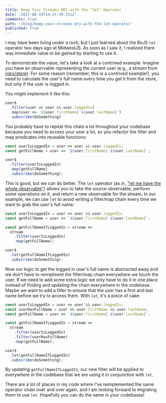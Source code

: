 ```yaml
---
title: Keep Your Streams DRY with the "let" Operator
date: '2017-08-19T14:37:39.151Z'
comments: true
path: '/blog/keep-your-streams-dry-with-the-let-operator'
published: true
---
```

I may have been living under a rock, but I just learned about the RxJS `let` operator two days ago at MidwestJS. As soon as I saw it, I realized there was immediate value to be gained by starting to use it.

<!-- more -->

To demonstrate the value, let's take a look at a contrived example. Imagine you have an observable representing the current user (e.g., a stream from [ngrx/store](https://github.com/ngrx/store)). For some reason (remember, this is a contrived example!), you need to calculate the user's full name every time you get it from the store, but only if the user is logged in.

You might implement it like this:

```js
user$
  .filter(user => user && user.loggedIn)
  .map(user => `${user.firstName} ${user.lastName}`)
  .subscribe(doSomething)
```

You probably have to repeat this chain a lot throughout your codebase because you need to access your user a lot, so you refactor the filter and map predicates into reusable functions:

```js
const userIsLoggedIn = user => user && user.loggedIn;
const getFullName = user => `${user.firstName} ${user.lastName}`;

user$
  .filter(userIsLoggedIn)
  .map(getFullName)
  .subscribe(doSomething);
```

This is good, but we can do better. The `let` operator (as in, ["let me have the whole observable"](https://www.learnrxjs.io/operators/utility/let.html)) allows you to take the source observable, perform some operations on it, and return a new observable for the stream. In our example, we can use `let` to avoid writing a filter/map chain every time we want to grab the user's full name:

```js
const userIsLoggedIn = user => user && user.loggedIn;
const getFullName = user => `${user.firstName} ${user.lastName}`;

const getFullNameIfLoggedIn = stream => 
  stream
    .filter(userIsLoggedIn)
    .map(getFullName);

user$
  .let(getFullNameIfLoggedIn)
  .subscribe(doSomething);
```

Now our logic to get the logged in user's full name is abstracted away and we don't have to reimplment the filter/map chain everywhere we touch the user. If we need to add some extra logic we only have to do it in one place instead of finding and updating the chain everywhere in the codebase. Maybe we want to add a filter to ensure that the user has a first and last name before we try to access them. With `let`, it's a piece of cake:

```js
const userIsLoggedIn = user => user && user.loggedIn;
const userHasFullName = user => user.firstName && user.lastName;
const getFullName = user => `${user.firstName} ${user.lastName}`;

const getFullNameIfLoggedIn = stream => 
  stream
    .filter(userIsLoggedIn)
    .filter(userHasFullName)
    .map(getFullName);

user$
  .let(getFullNameIfLoggedIn)
  .subscribe(doSomething);
```

By updating `getFullNameIfLoggedIn`, our new filter will be applied to everywhere in the codebase that we are using it in conjunction with `let`.

There are a lot of places in my code where I've reimplemented the same operator chain over and over again, and I am looking forward to migrating them to use `let`. Hopefully you can do the same in your codebases!
